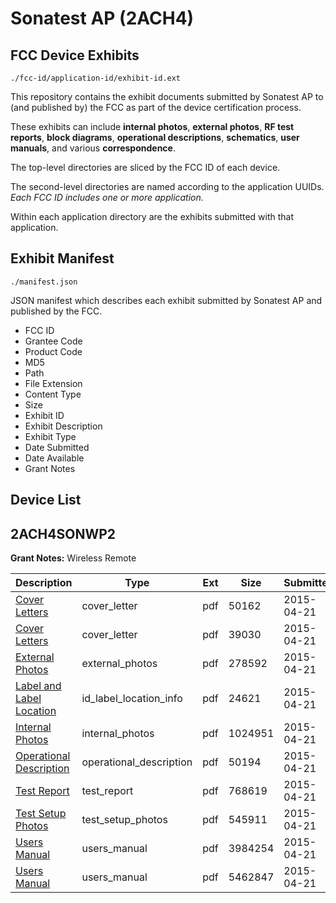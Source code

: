 # Sonatest AP (2ACH4)
## FCC Device Exhibits

```
./fcc-id/application-id/exhibit-id.ext
```

This repository contains the exhibit documents submitted by Sonatest AP to (and published by) the FCC as part of the device certification process.

These exhibits can include **internal photos**, **external photos**, **RF test reports**, **block diagrams**, **operational descriptions**, **schematics**, **user manuals**, and various **correspondence**.

The top-level directories are sliced by the FCC ID of each device.

The second-level directories are named according to the application UUIDs. *Each FCC ID includes one or more application.*

Within each application directory are the exhibits submitted with that application. 

## Exhibit Manifest

```
./manifest.json
```

JSON manifest which describes each exhibit submitted by Sonatest AP and published by the FCC.

- FCC ID
- Grantee Code
- Product Code
- MD5
- Path
- File Extension
- Content Type
- Size
- Exhibit ID
- Exhibit Description
- Exhibit Type
- Date Submitted
- Date Available
- Grant Notes

## Device List
## 2ACH4SONWP2
**Grant Notes:** Wireless Remote

| Description | Type | Ext | Size | Submitted | Available |
| ----------- | ---- | --- | ---- | --------- | --------- |
| [Cover Letters](2ACH4SONWP2/851f1367142e903b714152131aa47465/2591526.pdf) | cover_letter | pdf | 50162 | 2015-04-21 | 2015-04-21 |
| [Cover Letters](2ACH4SONWP2/851f1367142e903b714152131aa47465/2591527.pdf) | cover_letter | pdf | 39030 | 2015-04-21 | 2015-04-21 |
| [External Photos](2ACH4SONWP2/851f1367142e903b714152131aa47465/2591528.pdf) | external_photos | pdf | 278592 | 2015-04-21 | 2015-04-21 |
| [Label and Label Location](2ACH4SONWP2/851f1367142e903b714152131aa47465/2591530.pdf) | id_label_location_info | pdf | 24621 | 2015-04-21 | 2015-04-21 |
| [Internal Photos](2ACH4SONWP2/851f1367142e903b714152131aa47465/2591529.pdf) | internal_photos | pdf | 1024951 | 2015-04-21 | 2015-04-21 |
| [Operational Description](2ACH4SONWP2/851f1367142e903b714152131aa47465/2591531.pdf) | operational_description | pdf | 50194 | 2015-04-21 | 2015-04-21 |
| [Test Report](2ACH4SONWP2/851f1367142e903b714152131aa47465/2591535.pdf) | test_report | pdf | 768619 | 2015-04-21 | 2015-04-21 |
| [Test Setup Photos](2ACH4SONWP2/851f1367142e903b714152131aa47465/2591534.pdf) | test_setup_photos | pdf | 545911 | 2015-04-21 | 2015-04-21 |
| [Users Manual](2ACH4SONWP2/851f1367142e903b714152131aa47465/2591536.pdf) | users_manual | pdf | 3984254 | 2015-04-21 | 2015-04-21 |
| [Users Manual](2ACH4SONWP2/851f1367142e903b714152131aa47465/2591537.pdf) | users_manual | pdf | 5462847 | 2015-04-21 | 2015-04-21 |
